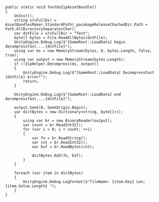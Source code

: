     public static void TestUnZipAssetBundle()
    {
        UnInit();
        string srcFullDir = AssetBundlesMaker.StandardPath(_pacakageReleaseChachedDir.Path + Path.AltDirectorySeparatorChar);
        var dstFile = srcFullDir + "Test";
        byte[] bytes = File.ReadAllBytes(dstFile);
        UnityEngine.Debug.Log($"[GameRoot::LoadData] begin decompressfast....{dstFile}");
        using var ms = new MemoryStream(bytes, 0, bytes.Length, false, true);
        using var output = new MemoryStream(bytes.Length);
        if (!ZipHelper.Decompress(ms, output))
        {
            UnityEngine.Debug.Log($"[GameRoot::LoadData] DecompressFast {dstFile} error!");
            return;
        }

        UnityEngine.Debug.Log($"[GameRoot::LoadData] end decompressfast....{dstFile}");

        output.Seek(0, SeekOrigin.Begin);
        var dictBytes = new Dictionary<string, byte[]>();
        {
            using var br = new BinaryReader(output);
            var count = br.ReadInt32();
            for (var i = 0; i < count; ++i)
            {
                var fn = br.ReadString();
                var cnt = br.ReadInt32();
                var buf = br.ReadBytes(cnt);

                dictBytes.Add(fn, buf);
            }
        }

        foreach (var item in dictBytes)
        {
            UnityEngine.Debug.LogFormat($"fileName: {item.Key} Len: {item.Value.Length} ");
        }
    }